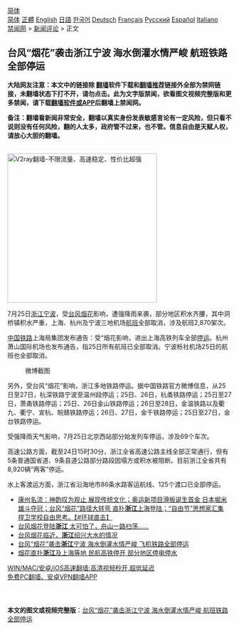  <!-- 面包屑导航 --> <div class="breadcrumb"><!-- GTranslate: https://gtranslate.io/ -->  <div class="switcher notranslate">  <div class="selected">  <a href="#" onclick="return false;"> 简体</a>  </div>  <div class="option">  <a href="https://www.bannedbook.org" onclick="doGTranslate('zh-CN|zh-CN');jQuery('div.switcher div.selected a').html(jQuery(this).html());return false;" title="简体中文" class="nturl selected"> 简体</a>  <a href="https://www.bannedbook.org/zh-tw/" onclick="doGTranslate('zh-CN|zh-TW');jQuery('div.switcher div.selected a').html(jQuery(this).html());return false;" title="繁體中文" class="nturl"> 正體</a>  <a href="https://www.bannedbook.org/en/" onclick="doGTranslate('zh-CN|en');jQuery('div.switcher div.selected a').html(jQuery(this).html());return false;" title="English" class="nturl"> English</a>  <a href="https://www.bannedbook.org/ja/" onclick="doGTranslate('zh-CN|ja');jQuery('div.switcher div.selected a').html(jQuery(this).html());return false;" title="日本語" class="nturl"> 日語</a>  <a href="https://www.bannedbook.org/ko/" onclick="doGTranslate('zh-CN|ko');jQuery('div.switcher div.selected a').html(jQuery(this).html());return false;" title="한국어" class="nturl"> 한국어</a>  <a href="https://www.bannedbook.org/de/" onclick="doGTranslate('zh-CN|de');jQuery('div.switcher div.selected a').html(jQuery(this).html());return false;" title="Deutsch" class="nturl"> Deutsch</a>  <a href="https://www.bannedbook.org/fr/" onclick="doGTranslate('zh-CN|fr');jQuery('div.switcher div.selected a').html(jQuery(this).html());return false;" title="Français" class="nturl"> Français</a>  <a href="https://www.bannedbook.org/ru/" onclick="doGTranslate('zh-CN|ru');jQuery('div.switcher div.selected a').html(jQuery(this).html());return false;" title="Русский" class="nturl"> Русский</a>  <a href="https://www.bannedbook.org/es/" onclick="doGTranslate('zh-CN|es');jQuery('div.switcher div.selected a').html(jQuery(this).html());return false;" title="Español" class="nturl"> Español</a>  <a href="https://www.bannedbook.org/it/" onclick="doGTranslate('zh-CN|it');jQuery('div.switcher div.selected a').html(jQuery(this).html());return false;" title="Italiano" class="nturl"> Italiano</a>  </div>  </div>      <div class='breadcrumb-sub'><!-- Breadcrumb NavXT 6.3.0 --> <a href="https://www.bannedbook.org/" class="home">禁闻网</a> &gt; <a href="https://www.bannedbook.org/bnews/comments/" class="category">新闻评论</a> &gt; 正文</div></div><h2>台风“烟花”袭击浙江宁波 海水倒灌水情严峻 航班铁路全部停运</h2> <p class="notice"><b>大陆网友注意：本文中的链接除 <a href="https://github.com/bannedbook/fanqiang" >翻墙</a>软件下载和<a href="https://github.com/killgcd/justmysocks/blob/master/README.md">翻墙推荐</a>链接外全部为禁网链接，未翻墙状态下打不开，请勿点击。此为文字版禁闻，欲看图文视频完整版和更多禁闻，请下载<a href="https://github.com/bannedbook/fanqiang">翻墙软件或APP</a>后翻墙上禁闻网。</p><p>备注：翻墙看新闻非常安全，翻墙以真实身份发表敏感言论有一定风险，但只看不说则没有任何风险，翻的人太多，政府管不过来，也不管。信息自由是天赋人权，请放心大胆的翻墙。</b></p>  <div class="entry"> <p>                                                                              </p> <p><br/><a href="https://github.com/bannedbook/fanqiang/wiki/V2ray%E6%9C%BA%E5%9C%BA"><img src="https://raw.githubusercontent.com/bannedbook/fanqiang/master/v2ss/images/v2free.jpg" width="336" alt="V2ray翻墙-不限流量、高速稳定、性价比超强"></a><br/>                                                                                                                      </p>  <p>7月25日<a href="https://www.bannedbook.org/bnews/tag/%e6%b5%99%e6%b1%9f/" class="st_tag internal_tag" rel="tag" title="标签 浙江 下的日志">浙江</a><a href="https://www.bannedbook.org/bnews/tag/%e5%ae%81%e6%b3%a2/" class="st_tag internal_tag" rel="tag" title="标签 宁波 下的日志">宁波</a>，受<a href="https://www.bannedbook.org/bnews/tag/%e5%8f%b0%e9%a3%8e/" class="st_tag internal_tag" rel="tag" title="标签 台风 下的日志">台风</a><a href="https://www.bannedbook.org/bnews/tag/%E7%83%9F%E8%8A%B1/" class="st_tag internal_tag" rel="tag" title="标签 烟花 下的日志">烟花</a>影响，遭强降雨来袭，部分地区积水齐腰，其中洞桥镇积水严重，上海、杭州及宁波三地机场<a href="https://www.bannedbook.org/bnews/tag/%e8%88%aa%e7%8f%ad/" class="st_tag internal_tag" rel="tag" title="标签 航班 下的日志">航班</a>全部取消，涉及航班2,870架次。</p> <p><span class='wp_keywordlink_affiliate'><a href="https://www.bannedbook.org/" title="中国" target="_blank">中国</a></span><a href="https://www.bannedbook.org/bnews/tag/%e9%93%81%e8%b7%af/" class="st_tag internal_tag" rel="tag" title="标签 铁路 下的日志">铁路</a>上海局集团发布通告：受“烟花影响，进出上海高铁列车全部<a href="https://www.bannedbook.org/bnews/tag/%E5%81%9C%E8%BF%90/" class="st_tag internal_tag" rel="tag" title="标签 停运 下的日志">停运</a>。杭州萧山国际机场也发布通告，指25日所有航班已全部取消。宁波栎社机场25日的航班也全部取消。</p>  <figure style="width: 600px" class="wp-caption alignnone"><figcaption class="wp-caption-text">微博截图</figcaption></figure> <p>另外，受台风“烟花”影响，浙江多地铁路停运。据中国铁路官方微博信息，从25日至27日，杭深铁路宁波至温州段停运；25日、26日，杭甬铁路停运；25日至27日，萧甬铁路停运；25日、26日金山铁路停运；26日至28日，金温铁路以及衢九、衢宁、宣杭、皖赣铁路停运；26日、27日，金千铁路停运；25日至27日，金台铁路停运。</p> <p>受强降雨天气影响，7月25日北京西站部分始发列车停运，涉及69个车次。</p>  <p>高速公路方面，截至24日15时30分，浙江全省高速公路主线全部正常通行，但有5条普通国省道、9条县道公路部分路段因塌方或积水被阻断。目前浙江全省共有8,920辆“两客”停运。</p> <p>水上客渡运方面，浙江省沿海地市86条水路客运航线、125个渡口已全部停运。</p>  <ul class='op-related-articles' title='相关阅读'> <li><a href='https://www.bannedbook.org/bnews/bannedvideo/20210726/1594169.html' target='_blank'>康州名流：神韵叹为观止 展现传统文化；奥运新项目滑板诞生首金 日本堀米雄斗夺冠；台风“烟花”路径大转弯 直扑<b>浙江</b>上海登陆；“自由节”思想家汇集 捍卫学校自由思考。【#环球直击】</a></li> <li><a href='https://www.bannedbook.org/bnews/bannedvideo/20210726/1594153.html' target='_blank'>台风烟花登陆<b>浙江</b> 太可怕了，舟山一路扫荡……</a></li> <li><a href='https://www.bannedbook.org/bnews/bannedvideo/20210726/1594143.html' target='_blank'>台风烟花临近，<b>浙江</b>绍兴大水的情况</a></li> <li><a href='https://www.bannedbook.org/bnews/comments/20210726/1594128.html' target='_blank'>台风“烟花”袭击<b>浙江</b>宁波 海水倒灌水情严峻 飞机铁路全部停运</a></li> <li><a href='https://www.bannedbook.org/bnews/topimagenews/20210726/1594119.html' target='_blank'>烟花直扑<b>浙江</b>及上海等地 民航高铁停开 部分地区停电停水</a></li> </ul> <p class="texttj"> <a href="https://github.com/bannedbook/fanqiang/wiki/V2ray%E6%9C%BA%E5%9C%BA" target="_blank">WIN/MAC/安卓/iOS高速翻墙:高清视频秒开,超低延迟</a><br/> <a href="https://github.com/bannedbook/fanqiang/wiki/%E7%A6%81%E9%97%BB%E7%BD%91%E5%AE%89%E5%8D%93%E7%BF%BB%E5%A2%99%E6%96%B0%E9%97%BBAPP" target="_blank">免费PC翻墙、安卓VPN翻墙APP</a></p><p>&nbsp;</p><a name='sharetosocial'></a>  <div style="margin-bottom:5px;padding-bottom:5px;clear:both"> <div id="archive-pix-1" class="banner-ads"> <!-- AuctionX Display platform tag START --> <div id="26318x728x90x621x_ADSLOT2" clicktrack="%%CLICK_URL_ESC%%"></div> <!-- AuctionX Display platform tag END --> </div> <div id="archive-pix-2" class="banner-ads"> <!-- AuctionX Display platform tag START --> <div id="26315x300x250x621x_ADSLOT2" clicktrack="%%CLICK_URL_ESC%%"></div> <!-- AuctionX Display platform tag END --> </div> </div>  <div id="archive-pix-1" class="banner-ads"> <!-- AuctionX Display platform tag START --> <div id="26318x728x90x621x_ADSLOT3" clicktrack="%%CLICK_URL_ESC%%"></div> <!-- AuctionX Display platform tag END --> </div> <div><b>本文的图文或视频完整版</b>：<a href='https://www.bannedbook.org/bnews/comments/20210726/1594179.html'>台风“烟花”袭击浙江宁波 海水倒灌水情严峻 航班铁路全部停运</a></div>  </div><!--END ENTRY--> 